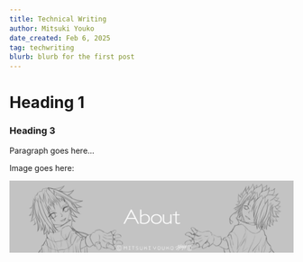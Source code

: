 ```yaml
---
title: Technical Writing
author: Mitsuki Youko
date_created: Feb 6, 2025
tag: techwriting
blurb: blurb for the first post
---
```


# Heading 1

### Heading 3

Paragraph goes here...

Image goes here:

<test what its like to put an image here..>

![testimage](/src/assets/img/about.jpg)